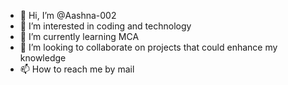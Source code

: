 - 👋 Hi, I’m @Aashna-002
- 👀 I’m interested in coding and technology
- 🌱 I’m currently learning MCA
- 💞️ I’m looking to collaborate on projects that could enhance my knowledge
- 📫 How to reach me by mail

<!---
Aashna-002/Aashna-002 is a ✨ special ✨ repository because its `README.md` (this file) appears on your GitHub profile.
You can click the Preview link to take a look at your changes.
--->
